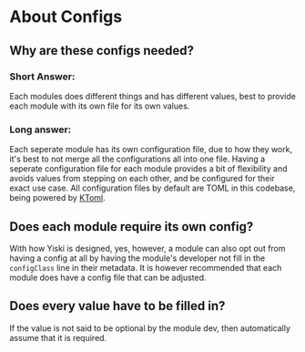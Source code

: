 # About Configs

## Why are these configs needed?

### Short Answer:

<tldr>
Each modules does different things and has different values, best to provide each module with its own file for its own values.
</tldr>

### Long answer:
Each seperate module has its own configuration file, due to how they work, it's best to not merge all the configurations all into one file.
Having a seperate configuration file for each module provides a bit of flexibility and avoids values from stepping on each other, and be configured for their exact use case.
All configuration files by default are TOML in this codebase, being powered by [KToml](https://github.com/orchestr7/ktoml).

## Does each module require its own config?

With how Yiski is designed, yes, however, a module can also opt out from having a config at all by having the module's developer not fill in the `configClass` line in their metadata.
It is however recommended that each module does have a config file that can be adjusted.

## Does every value have to be filled in?

If the value is not said to be optional by the module dev, then automatically assume that it is required.